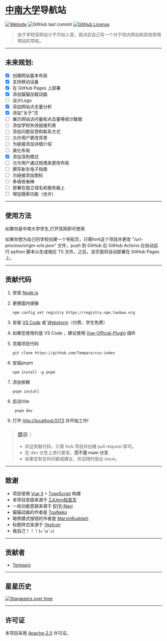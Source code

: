 # [中南大学](https://www.csu.edu.cn/)导航站

[![Website](https://img.shields.io/website?url=https%3A%2F%2Fcsu-index.github.io%2F&up_message=CSU-Index&down_message=Time%20out&style=for-the-badge)](https://csu-index.github.io/)
![GitHub last commit](https://img.shields.io/github/last-commit/Temparo/csu-index?style=for-the-badge)
[![GitHub License](https://img.shields.io/github/license/Temparo/csu-index?style=for-the-badge)](LICENSE)

> 由于学校官网设计不尽如人意，我决定自己写一个对于校内网站和其他常用网站的导航。

---

## 未来规划:

- [x] 创建网站基本布局
- [x] 支持移动设备
- [x] 在 GitHub Pages 上部署
- [x] 添加猫猫加载动画
- [ ] 设计Logo
- [x] 添加网站点击量分析
- [x] 添加"关于"页
- [ ] 展示网站访问量和点击量等统计数据
- [ ] 添加学校失效链接列表
- [ ] 添加问题反馈和联系方式
- [ ] 允许用户更改背景
- [ ] 为链接添加详细介绍
- [ ] 美化布局
- [x] 添加深色模式
- [ ] 允许用户通过拖拽来更改布局
- [ ] 撰写新生电子指南
- [ ] 为链接添加图标
- [ ] ~~多语言支持~~
- [ ] 部署在独立域名和服务器上
- [ ] 增加搜索功能（也许）

---

## 使用方法

如果你是中南大学学生,打开官网即可使用

如果你想为自己的学校创建一个导航页，只需fork这个项目并更改 "/url-process/origin-urls.json" 文件，push 到 GitHub 后 GitHub
Actions 应自动运行 python 脚本以生成相应 TS 文件。之后，该页面将自动部署在 GitHub Pages 上。

---

## 贡献代码

1. 安装 [Node.js](https://nodejs.org/en/download/)

2. 更换国内镜像

    ```shell
    npm config set registry https://registry.npm.taobao.org
    ```

3. 安装 [VS Code](https://code.visualstudio.com/) 或 [Webstorm](https://www.jetbrains.com/webstorm/)（付费，学生免费）

4. 如果您使用的是 VS Code ，建议使用 [Vue-Official-Plugin](https://marketplace.visualstudio.com/items?itemName=Vue.volar)
   插件

5. 克隆项目代码

   ```shell
   git clone https://github.com/Temparo/csu-index
   ```

6. 安装pnpm

   ```shell
   npm install -g pnpm
   ```

7. 添加依赖

   ```shell
   pnpm install
   ```

8. 启动Vite

   ```shell
    pnpm dev
   ```

9. 打开 [http://localhost:5173](http://localhost:5173) 并开始工作!

> ### 提示：
> - 欢迎贡献代码，只需 fork 项目并创建 pull request 即可。
> - 在 dev 分支上进行更改，**而不是 main 分支**
> - 如果您有任何问题或建议，欢迎随时提出 issue。

---

## 致谢

- 项目使用 [Vue 3](https://vuejs.org/) + [TypeScript](https://www.typescriptlang.org/) 构建
- 本项目思路来源于 [ZJUers轻首页](https://zjuers.com/)
- 一些功能思路来源于 [BYR-Navi](https://github.com/BYR-Navi/BYR-Navi)
- 猫猫动画的作者是 [TouNeko](https://codepen.io/touneko)
- 暗黑模式按钮的作者是 [MarvinRudolph](https://codepen.io/MarvinRudolph)
- 标题样式来源于 [YesIcon](https://yesicon.app/)
- 我自己！！！(๑¯ω¯๑)

---

## 贡献者

- [Temparo](https://github.com/Temparo)

---

## 星星历史

[![Stargazers over time](https://starchart.cc/Temparo/csu-index.svg)](https://starchart.cc/Temparo/csu-index)

---

## 许可证

本项目采用 [Apache-2.0](LICENSE) 许可证。
